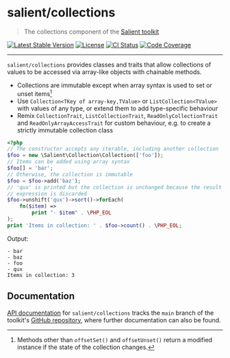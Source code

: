 # salient/collections

> The collections component of the [Salient toolkit][toolkit]

<p>
  <a href="https://packagist.org/packages/salient/toolkit"><img src="https://poser.pugx.org/salient/toolkit/v" alt="Latest Stable Version" /></a>
  <a href="https://packagist.org/packages/salient/toolkit"><img src="https://poser.pugx.org/salient/toolkit/license" alt="License" /></a>
  <a href="https://github.com/salient-labs/toolkit/actions"><img src="https://github.com/salient-labs/toolkit/actions/workflows/ci.yml/badge.svg" alt="CI Status" /></a>
  <a href="https://codecov.io/gh/salient-labs/toolkit"><img src="https://codecov.io/gh/salient-labs/toolkit/graph/badge.svg?token=Y0l9ZeEtrI" alt="Code Coverage" /></a>
</p>

---

`salient/collections` provides classes and traits that allow collections of
values to be accessed via array-like objects with chainable methods.

- Collections are immutable except when array syntax is used to set or unset
  items[^immutable]
- Use `Collection<TKey of array-key,TValue>` or `ListCollection<TValue>` with
  values of any type, or extend them to add type-specific behaviour
- Remix `CollectionTrait`, `ListCollectionTrait`, `ReadOnlyCollectionTrait` and
  `ReadOnlyArrayAccessTrait` for custom behaviour, e.g. to create a strictly
  immutable collection class

```php
<?php
// The constructor accepts any iterable, including another collection
$foo = new \Salient\Collection\Collection(['foo']);
// Items can be added using array syntax
$foo[] = 'bar';
// Otherwise, the collection is immutable
$foo = $foo->add('baz');
// 'qux' is printed but the collection is unchanged because the result of the
// expression is discarded
$foo->unshift('qux')->sort()->forEach(
    fn($item) =>
        print "- $item" . \PHP_EOL
);
print 'Items in collection: ' . $foo->count() . \PHP_EOL;
```

Output:

```
- bar
- baz
- foo
- qux
Items in collection: 3
```

[^immutable]:
    Methods other than `offsetSet()` and `offsetUnset()` return a modified
    instance if the state of the collection changes.

## Documentation

[API documentation][api-docs] for `salient/collections` tracks the `main` branch
of the toolkit's [GitHub repository][toolkit], where further documentation can
also be found.

[api-docs]:
  https://salient-labs.github.io/toolkit/namespace-Salient.Collection.html
[toolkit]: https://github.com/salient-labs/toolkit
